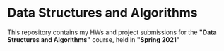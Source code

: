 # Data Structures and Algorithms
This repository contains my HWs and project submissions for the **"Data Structures and Algorithms"** course, held in **"Spring 2021"**
